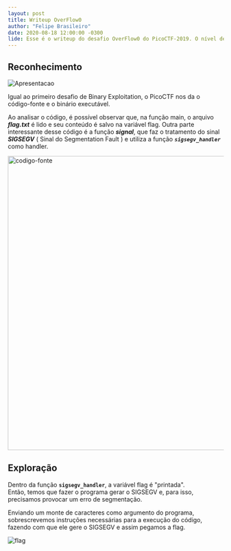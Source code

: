 ```yaml
---
layout: post  
title: Writeup OverFlow0
author: "Felipe Brasileiro"  
date: 2020-08-18 12:00:00 -0300  
lide: Esse é o writeup do desafio OverFlow0 do PicoCTF-2019. O nível desse desafio é muito fácil e só exige que o jogador saiba causar um Segmentation Fault
---
```


## Reconhecimento

![Apresentacao](https://i.imgur.com/LLKdJ7T.png)

Igual ao primeiro desafio de Binary Exploitation, o PicoCTF nos da o código-fonte e o binário executável.

Ao analisar o código, é possível observar que, na função main, o arquivo ***flag.txt*** é lido e seu conteúdo é salvo na variável flag. Outra parte interessante desse código é a função ***signal***, que faz o tratamento do sinal ***SIGSEGV*** ( Sinal do Segmentation Fault ) e utiliza a função ***`sigsegv_handler`*** como handler.

<img src="https://i.imgur.com/a6Ppl7N.png" alt="codigo-fonte" width="901" height="686">

## Exploração

Dentro da função **`sigsegv_handler`**, a variável flag é "printada".  
Então, temos que fazer o programa gerar o SIGSEGV e, para isso, precisamos provocar um erro de segmentação.

Enviando um monte de caracteres como argumento do programa, sobrescrevemos instruções necessárias para a execução do código, fazendo com que ele gere o SIGSEGV e assim pegamos a flag.

![flag](https://i.imgur.com/x6EQzHd.png)
